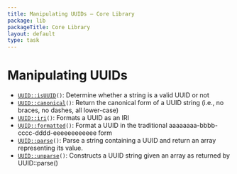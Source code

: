 ```yaml
---
title: Manipulating UUIDs — Core Library
package: lib
packageTitle: Core Library
layout: default
type: task
---
```


# Manipulating UUIDs

* <code><a href="UUID%3A%3AisUUID">UUID::isUUID</a>()</code>: Determine whether a string is a valid UUID or not
* <code><a href="UUID%3A%3Acanonical">UUID::canonical</a>()</code>: Return the canonical form of a UUID string (i.e., no braces, no dashes, all lower-case)
* <code><a href="UUID%3A%3Airi">UUID::iri</a>()</code>: Formats a UUID as an IRI
* <code><a href="UUID%3A%3Aformatted">UUID::formatted</a>()</code>: Format a UUID in the traditional aaaaaaaa-bbbb-cccc-dddd-eeeeeeeeeeee form
* <code><a href="UUID%3A%3Aparse">UUID::parse</a>()</code>: Parse a string containing a UUID and return an array representing its value.
* <code><a href="UUID%3A%3Aunparse">UUID::unparse</a>()</code>: Constructs a UUID string given an array as returned by UUID::parse()
